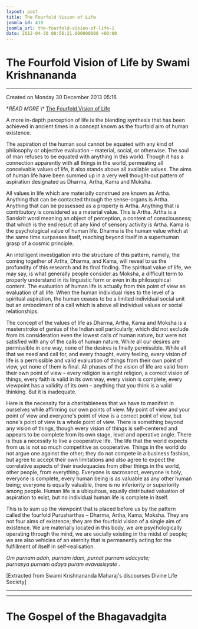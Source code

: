 ```yaml
---
layout: post
title: The Fourfold Vision of Life
joomla_id: 419
joomla_url: the-fourfold-vision-of-life-1
date: 2012-04-30 00:56:21.000000000 +00:00
---
```

# The Fourfold Vision of Life by Swami Krishnananda

* * *

Created on Monday 30 December 2013 05:16

**READ MORE \\\** [The Fourfold Vision of Life](http://www.swami-krishnananda.org/disc/disc_76.html)

A more in-depth perception of life is the blending synthesis that has been achieved in ancient times in a concept known as the fourfold aim of human existence.

The aspiration of the human soul cannot be equated with any kind of philosophy or objective evaluation – material, social, or otherwise. The soul of man refuses to be equated with anything in this world. Though it has a connection apparently with all things in the world, permeating all conceivable values of life, it also stands above all available values. The aims of human life have been summed up in a very well thought-out pattern of aspiration designated as Dharma, Artha, Kama and Moksha.

All values in life which are materially construed are known as Artha. Anything that can be contacted through the sense-organs is Artha. Anything that can be possessed as a property is Artha. Anything that is contributory is considered as a material value. This is Artha. Artha is a Sanskrit word meaning an object of perception, a content of consciousness; that which is the end result of any kind of sensory activity is Artha. Kama is the psychological value of human life. Dharma is the human value which at the same time surpasses itself, reaching beyond itself in a superhuman grasp of a cosmic principle.

An intelligent investigation into the structure of this pattern, namely, the coming together of Artha, Dharma, and Kama, will reveal to us the profundity of this research and its final finding. The spiritual value of life, we may say, is what generally people consider as Moksha, a difficult term to properly understand in its linguistic form or even in its philosophical content. The evaluation of human life is actually from this point of view an evaluation of all life. When the human individual rises to the level of a spiritual aspiration, the human ceases to be a limited individual social unit but an embodiment of a call which is above all individual values or social relationships.

The concept of the values of life as Dharma, Artha, Kama and Moksha is a masterstroke of genius of the Indian soil particularly, which did not exclude from its consideration even the lowest calls of human nature, but were not satisfied with any of the calls of human nature. While all our desires are permissible in one way, none of the desires is finally permissible. While all that we need and call for, and every thought, every feeling, every vision of life is a permissible and valid evaluation of things from their own point of view, yet none of them is final. All phases of the vision of life are valid from their own point of view – every religion is a right religion, a correct vision of things, every faith is valid in its own way, every vision is complete, every viewpoint has a validity of its own – anything that you think is a valid thinking. But it is inadequate.

Here is the necessity for a charitableness that we have to manifest in ourselves while affirming our own points of view. My point of view and your point of view and everyone's point of view is a correct point of view, but none's point of view is a whole point of view. There is something beyond any vision of things, though every vision of things is self-centered and appears to be complete from its own stage, level and operative angle. There is thus a necessity to live a cooperative life. The life that the world expects from us is not so much competitive as cooperative. Things in the world do not argue one against the other; they do not compete in a business fashion, but agree to accept their own limitations and also agree to expect the correlative aspects of their inadequacies from other things in the world, other people, from everything. Everyone is sacrosanct, everyone is holy, everyone is complete, every human being is as valuable as any other human being; everyone is equally valuable, there is no inferiority or superiority among people. Human life is a ubiquitous, equally distributed valuation of aspiration to exist, but no individual human life is complete in itself.

This is to sum up the viewpoint that is placed before us by the pattern called the fourfold Purusharthas – Dharma, Artha, Kama, Moksha. They are not four aims of existence; they are the fourfold vision of a single aim of existence. We are materially located in this body, we are psychologically operating through the mind, we are socially existing in the midst of people; we are also vehicles of an eternity that is permanently acting for the fulfillment of itself in self-realisation.

_Om purnam adah, purnam idam, purnat purnam udacyate;  
 purnasya purnam adaya puram evavasisyate_ .

[Extracted from Swami Krishnananda Maharaj's discourses Divine Life Society]

* * *



* * *



# The Gospel of the Bhagavadgita

